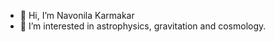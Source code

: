 - 👋 Hi, I’m Navonila Karmakar
- 👀 I’m interested in astrophysics, gravitation and cosmology.

<!---
Navonila16/Navonila16 is a ✨ special ✨ repository because its `README.md` (this file) appears on your GitHub profile.
You can click the Preview link to take a look at your changes.
--->
